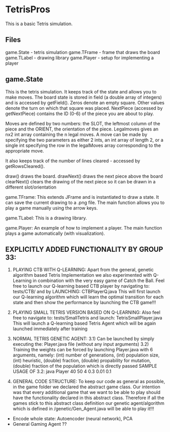# TetrisPros

This is a basic Tetris simulation.

## Files
game.State - tetris simulation
game.TFrame - frame that draws the board
game.TLabel - drawing library
game.Player - setup for implementing a player


## game.State
This is the tetris simulation.  It keeps track of the state and allows you to
make moves.  The board state is stored in field (a double array of integers) and
is accessed by getField().  Zeros denote an empty square.  Other values denote
the turn on which that square was placed.  NextPiece (accessed by getNextPiece)
contains the ID (0-6) of the piece you are about to play.

Moves are defined by two numbers: the SLOT, the leftmost column of the piece and
the ORIENT, the orientation of the piece.  Legalmoves gives an nx2 int array
containing the n legal moves.  A move can be made by specifying the two
parameters as either 2 ints, an int array of length 2, or a single int
specifying the row in the legalMoves array corresponding to the appropriate move.

It also keeps track of the number of lines cleared - accessed by getRowsCleared().

draw() draws the board.
drawNext() draws the next piece above the board
clearNext() clears the drawing of the next piece so it can be drawn in a different
slot/orientation


game.TFrame:
This extends JFrame and is instantiated to draw a state.
It can save the current drawing to a .png file.
The main function allows you to play a game manually using the arrow keys.

game.TLabel:
This is a drawing library.

game.Player:
An example of how to implement a player.
The main function plays a game automatically (with visualization).

## EXPLICITLY ADDED FUNCTIONALITY BY GROUP 33:

1) PLAYING CTB WITH Q-LEARNING:
Apart from the general, genetic algorithm based Tetris Implementation we also experimented with Q-Learning in combination with the very easy game of Catch the Ball.
Feel free to launch our Q-learning based CTB player by navigating to:
tests/CTB/
and by LAUNCHING:
CTBPlayerQ.java
This will first launch our Q-learning algorithm which will learn the optimal transition for each state and then show the performance by launching the CTB game!!!

2) PLAYING SMALL TETRIS VERSION BASED ON Q-LEARNING:
Also feel free to navigate to: tests/SmallTetris
and launch: TetrisSmallPlayer.java
This will launch a Q-learning based Tetris Agent which will be again launched immediately after training

3) NORMAL TETRIS GENETIC AGENT:
3.1) Can be launched by simply executing the: Player.java file (without any input arguments)
3.2) Training the weights can be forced by launching Player.java with 6 arguments, namely: (int) number of generations, (int) population size, (int) heuristic, (double) fraction, (double) propability for mutation, (double) fraction of the population which is directly passed
SAMPLE USAGE OF 3.2: java Player 40 50 4 0.3 0.01 0.1

4) GENERAL CODE STRUCTURE:
To keep our code as general as possible, in the game folder we declared the abstract game class. Our intention was that every additional game that we want to be able to play should have the functionality declared in this abstract class. Therefore if all the games stick to this abstract class definition our genetic agent/algorithm which is defined in /genetic/Gen_Agent.java will be able to play it!!!    


* Encode whole state: Autoencoder (neural network), PCA
* General Gaming Agent ??